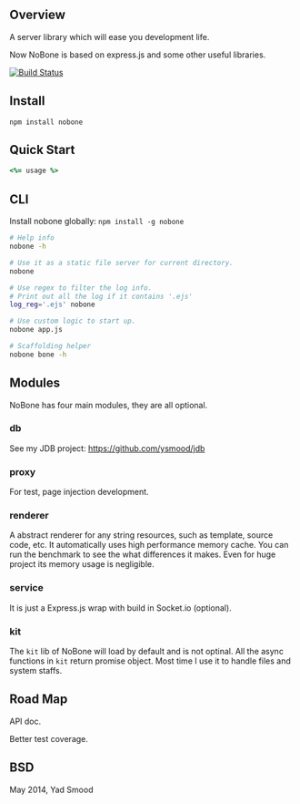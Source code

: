 ## Overview

A server library which will ease you development life.

Now NoBone is based on express.js and some other useful libraries.

[![Build Status](https://travis-ci.org/ysmood/nobone.svg)](https://travis-ci.org/ysmood/nobone)

## Install

    npm install nobone


## Quick Start

```coffeescript
<%= usage %>
```


## CLI

Install nobone globally: `npm install -g nobone`

```bash
# Help info
nobone -h

# Use it as a static file server for current directory.
nobone

# Use regex to filter the log info.
# Print out all the log if it contains '.ejs'
log_reg='.ejs' nobone

# Use custom logic to start up.
nobone app.js

# Scaffolding helper
nobone bone -h

```


## Modules

NoBone has four main modules, they are all optional.

### db

See my JDB project: https://github.com/ysmood/jdb

### proxy

For test, page injection development.

### renderer

A abstract renderer for any string resources, such as template, source code, etc.
It automatically uses high performance memory cache. You can run the benchmark to see the what differences it makes. Even for huge project its memory usage is negligible.

### service

It is just a Express.js wrap with build in Socket.io (optional).

### kit

The `kit` lib of NoBone will load by default and is not optinal.
All the async functions in `kit` return promise object.
Most time I use it to handle files and system staffs.


## Road Map

API doc.

Better test coverage.


## BSD

May 2014, Yad Smood
